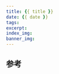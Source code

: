 ```yaml
---
title: {{ title }}
date: {{ date }}
tags:
excerpt:
index_img:
banner_img:
---
```










## 参考

[^1]: 参考资料1
[^2]: 参考资料2
